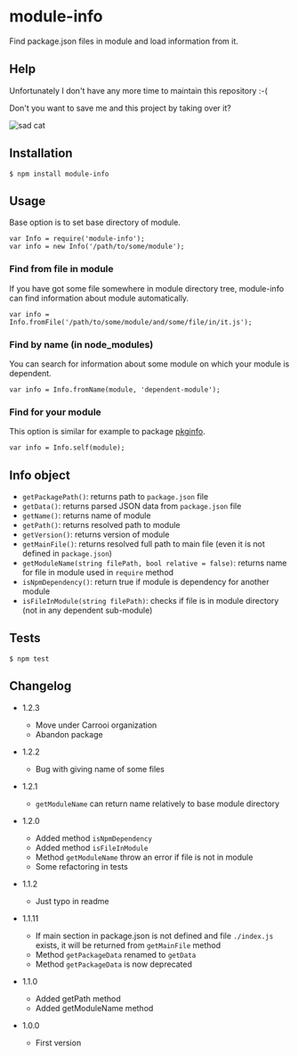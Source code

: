 # module-info

Find package.json files in module and load information from it.

## Help

Unfortunately I don't have any more time to maintain this repository :-( 

Don't you want to save me and this project by taking over it?

![sad cat](https://raw.githubusercontent.com/sakren/sakren.github.io/master/images/sad-kitten.jpg)

## Installation

```
$ npm install module-info
```

## Usage

Base option is to set base directory of module.

```
var Info = require('module-info');
var info = new Info('/path/to/some/module');
```

### Find from file in module

If you have got some file somewhere in module directory tree, module-info can find information about module automatically.

```
var info = Info.fromFile('/path/to/some/module/and/some/file/in/it.js');
```

### Find by name (in node_modules)

You can search for information about some module on which your module is dependent.

```
var info = Info.fromName(module, 'dependent-module');
```

### Find for your module

This option is similar for example to package [pkginfo](https://npmjs.org/package/pkginfo).

```
var info = Info.self(module);
```

## Info object

* `getPackagePath()`: returns path to `package.json` file
* `getData()`: returns parsed JSON data from `package.json` file
* `getName()`: returns name of module
* `getPath()`: returns resolved path to module
* `getVersion()`: returns version of module
* `getMainFile()`: returns resolved full path to main file (even it is not defined in `package.json`)
* `getModuleName(string filePath, bool relative = false)`: returns name for file in module used in `require` method
* `isNpmDependency()`: return true if module is dependency for another module
* `isFileInModule(string filePath)`: checks if file is in module directory (not in any dependent sub-module)

## Tests

```
$ npm test
```

## Changelog

* 1.2.3
	+ Move under Carrooi organization
	+ Abandon package

* 1.2.2
	+ Bug with giving name of some files

* 1.2.1
	+ `getModuleName` can return name relatively to base module directory

* 1.2.0
	+ Added method `isNpmDependency`
	+ Added method `isFileInModule`
	+ Method `getModuleName` throw an error if file is not in module
	+ Some refactoring in tests

* 1.1.2
	+ Just typo in readme

* 1.1.11
	+ If main section in package.json is not defined and file `./index.js` exists, it will be returned from `getMainFile` method
	+ Method `getPackageData` renamed to `getData`
	+ Method `getPackageData` is now deprecated

* 1.1.0
	+ Added getPath method
	+ Added getModuleName method

* 1.0.0
	+ First version

